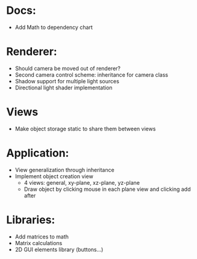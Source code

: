 # Docs:
* Add Math to dependency chart

# Renderer:
* Should camera be moved out of renderer?
* Second camera control scheme: inheritance for camera class
* Shadow support for multiple light sources
* Directional light shader implementation

# Views
* Make object storage static to share them between views

# Application:
* View generalization through inheritance
* Implement object creation view
  * 4 views: general, xy-plane, xz-plane, yz-plane
  * Draw object by clicking mouse in each plane view and clicking add after

# Libraries:
* Add matrices to math
* Matrix calculations
* 2D GUI elements library (buttons...)
